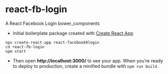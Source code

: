 # react-fb-login
A React Facebook Login bower_components

* Initial boilerplate package created with [Create React App](https://github.com/facebook/create-react-app)
```
npx create-react-app react-facebook0login
cd react-fb-login
npm start
```

* Then open **http://localhost:3000/** to see your app.
When you’re ready to deploy to production, create a minified bundle with `npm run build`.
